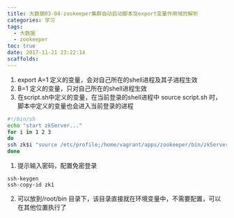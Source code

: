```yaml
---
title: 大数据03-04-zookeeper集群自动启动脚本及export变量作用域的解析
categories: 学习
tags:
  - 大数据
  - zookeeper
toc: true
date: 2017-11-21 23:22:14
scaffolds:
---
```

1. export A=1 定义的变量，会对自己所在的shell进程及其子进程生效
2. B=1 定义的变量，只对自己所在的shell进程生效
3. 在script.sh中定义的变量，在当前登录的shell进程中 source script.sh 时，脚本中定义的变量也会进入当前登录的进程
<!-- more -->

```bash
#!/bin/sh
echo "start zkServer..."
for i in 1 2 3
do 
ssh zk$i "source /etc/profile;/home/vagrant/apps/zookeeper/bin/zkServer.sh start"
done 
```
1. 提示输入密码，配置免密登录
```
ssh-keygen 
ssh-copy-id zk1
```
2. 可以放到/root/bin 目录下，该目录直接就在环境变量中，不需要配置，可以在其他位置执行了
